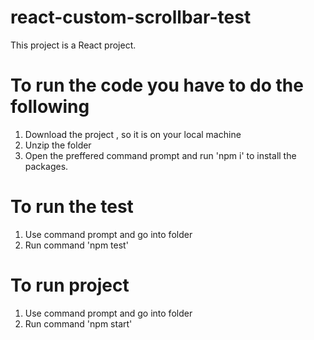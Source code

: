 # react-custom-scrollbar-test
This project is a React project. 

# To run the code you have to do the following
1. Download the project , so it is on your local machine
2. Unzip the folder 
3. Open the preffered command prompt and run 'npm i' to install the packages. 

# To run the test
1. Use command prompt and go into folder
2. Run command 'npm test'

# To run project
1. Use command prompt and go into folder
2. Run command 'npm start'
